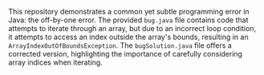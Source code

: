 This repository demonstrates a common yet subtle programming error in Java: the off-by-one error.  The provided `bug.java` file contains code that attempts to iterate through an array, but due to an incorrect loop condition, it attempts to access an index outside the array's bounds, resulting in an `ArrayIndexOutOfBoundsException`. The `bugSolution.java` file offers a corrected version, highlighting the importance of carefully considering array indices when iterating.
